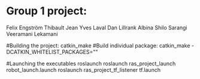 # Group 1 project:
Felix Engström
Thibault Jean Yves Laval
Dan Lillrank
Albina Shilo
Sarangi Veeramani Lekamani

#Building the project:
catkin_make
#Build individual package:
catkin_make -DCATKIN_WHITELIST_PACKAGES="<package name>"
  
#Launching the executables
roslaunch <package name> <executable name>
roslaunch ras_project_launch robot_launch.launch 
roslaunch ras_project_tf_listener tf.launch
